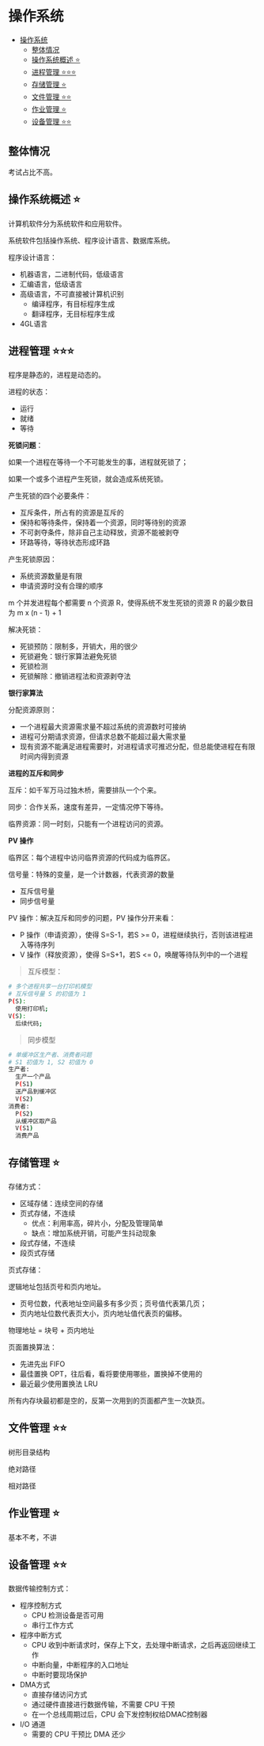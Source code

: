 


# 操作系统

- [操作系统](#操作系统)
  - [整体情况](#整体情况)
  - [操作系统概述 ⭐](#操作系统概述-)
  - [进程管理 ⭐⭐⭐](#进程管理-)
  - [存储管理 ⭐](#存储管理-)
  - [文件管理 ⭐⭐](#文件管理-)
  - [作业管理 ⭐](#作业管理-)
  - [设备管理 ⭐⭐](#设备管理-)

## 整体情况

考试占比不高。

## 操作系统概述 ⭐
计算机软件分为系统软件和应用软件。

系统软件包括操作系统、程序设计语言、数据库系统。

程序设计语言：
- 机器语言，二进制代码，低级语言
- 汇编语言，低级语言
- 高级语言，不可直接被计算机识别
  - 编译程序，有目标程序生成
  - 翻译程序，无目标程序生成
- 4GL语言

## 进程管理 ⭐⭐⭐
程序是静态的，进程是动态的。

进程的状态：
- 运行
- 就绪
- 等待

**死锁问题**：

如果一个进程在等待一个不可能发生的事，进程就死锁了；

如果一个或多个进程产生死锁，就会造成系统死锁。

产生死锁的四个必要条件：
- 互斥条件，所占有的资源是互斥的
- 保持和等待条件，保持着一个资源，同时等待别的资源
- 不可剥夺条件，除非自己主动释放，资源不能被剥夺
- 环路等待，等待状态形成环路

产生死锁原因：
- 系统资源数量是有限
- 申请资源时没有合理的顺序

m 个并发进程每个都需要 n 个资源 R，使得系统不发生死锁的资源 R 的最少数目为 m x (n - 1) + 1

解决死锁：
- 死锁预防：限制多，开销大，用的很少
- 死锁避免：银行家算法避免死锁
- 死锁检测
- 死锁解除：撤销进程法和资源剥夺法

**银行家算法**

分配资源原则：
- 一个进程最大资源需求量不超过系统的资源数时可接纳
- 进程可分期请求资源，但请求总数不能超过最大需求量
- 现有资源不能满足进程需要时，对进程请求可推迟分配，但总能使进程在有限时间内得到资源

**进程的互斥和同步**

互斥：如千军万马过独木桥，需要排队一个个来。

同步：合作关系，速度有差异，一定情况停下等待。

临界资源：同一时刻，只能有一个进程访问的资源。

**PV 操作**

临界区：每个进程中访问临界资源的代码成为临界区。

信号量：特殊的变量，是一个计数器，代表资源的数量
- 互斥信号量
- 同步信号量

PV 操作：解决互斥和同步的问题，PV 操作分开来看：
- P 操作（申请资源），使得 S=S-1，若S >= 0，进程继续执行，否则该进程进入等待序列
- V 操作（释放资源），使得 S=S+1，若S <= 0，唤醒等待队列中的一个进程

> 互斥模型：
```bash
# 多个进程共享一台打印机模型
# 互斥信号量 S 的初值为 1
P(S):
  使用打印机;
V(S):
  后续代码;
```

> 同步模型
```bash
# 单缓冲区生产者、消费者问题
# S1 初值为 1, S2 初值为 0
生产者:
  生产一个产品
  P(S1)
  送产品到缓冲区
  V(S2)
消费者:
  P(S2)
  从缓冲区取产品
  V(S1)
  消费产品
```

## 存储管理 ⭐
存储方式：
- 区域存储：连续空间的存储
- 页式存储，不连续
  - 优点：利用率高，碎片小，分配及管理简单
  - 缺点：增加系统开销，可能产生抖动现象
- 段式存储，不连续
- 段页式存储

页式存储：

逻辑地址包括页号和页内地址。
- 页号位数，代表地址空间最多有多少页；页号值代表第几页；
- 页内地址位数代表页大小，页内地址值代表页的偏移。

物理地址 = 块号 + 页内地址

页面置换算法：
- 先进先出 FIFO
- 最佳置换 OPT，往后看，看将要使用哪些，置换掉不使用的
- 最近最少使用置换法 LRU

所有内存块最初都是空的，反第一次用到的页面都产生一次缺页。

## 文件管理 ⭐⭐
树形目录结构

绝对路径

相对路径

## 作业管理 ⭐
基本不考，不讲

## 设备管理 ⭐⭐

数据传输控制方式：
- 程序控制方式
  - CPU 检测设备是否可用
  - 串行工作方式
- 程序中断方式
  - CPU 收到中断请求时，保存上下文，去处理中断请求，之后再返回继续工作
  - 中断向量，中断程序的入口地址
  - 中断时要现场保护
- DMA方式
  - 直接存储访问方式
  - 通过硬件直接进行数据传输，不需要 CPU 干预
  - 在一个总线周期过后，CPU 会下发控制权给DMAC控制器
- I/O 通道
  - 需要的 CPU 干预比 DMA 还少